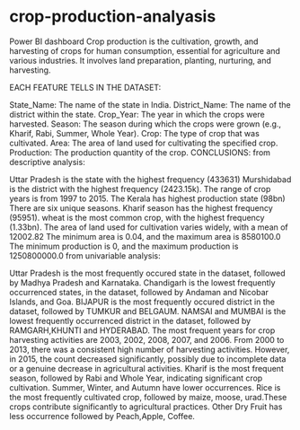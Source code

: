# crop-production-analyasis
Power BI dashboard
Crop production is the cultivation, growth, and harvesting of crops for human consumption, essential for agriculture and various industries. It involves land preparation, planting, nurturing, and harvesting.

EACH FEATURE TELLS IN THE DATASET:

State_Name: The name of the state in India.
District_Name: The name of the district within the state.
Crop_Year: The year in which the crops were harvested.
Season: The season during which the crops were grown (e.g., Kharif, Rabi, Summer, Whole Year).
Crop: The type of crop that was cultivated.
Area: The area of land used for cultivating the specified crop.
Production: The production quantity of the crop.
CONCLUSIONS: from descriptive analysis:


Uttar Pradesh is the state with the highest frequency (433631)
Murshidabad is the district with the highest frequency (2423.15k).
The range of crop years is from 1997 to 2015.
The Kerala has highest production state (98bn)
There are six unique seasons.
Kharif season has the highest frequency (95951).
wheat is the most common crop, with the highest frequency (1.33bn).
The area of land used for cultivation varies widely, with a mean of 12002.82
The minimum area is 0.04, and the maximum area is 8580100.0
The minimum production is 0, and the maximum production is 1250800000.0
from univariable analysis:

Uttar Pradesh is the most frequently occured state in the dataset, followed by Madhya Pradesh and Karnataka.
Chandigarh is the lowest frequently occurrenced states, in the dataset, followed by Andaman and Nicobar Islands, and Goa.
BIJAPUR is the most frequently occured district in the dataset, followed by TUMKUR and BELGAUM.
NAMSAI and MUMBAI is the lowest frequently occurrenced district in the dataset, followed by RAMGARH,KHUNTI and HYDERABAD.
The most frequent years for crop harvesting activities are 2003, 2002, 2008, 2007, and 2006. From 2000 to 2013, there was a consistent high number of harvesting activities. However, in 2015, the count decreased significantly, possibly due to incomplete data or a genuine decrease in agricultural activities.
Kharif is the most frequent season, followed by Rabi and Whole Year, indicating significant crop cultivation.
Summer, Winter, and Autumn have lower occurrences.
Rice is the most frequently cultivated crop, followed by maize, moose, urad.These crops contribute significantly to agricultural practices.
Other Dry Fruit has less occurrence followed by Peach,Apple, Coffee.

